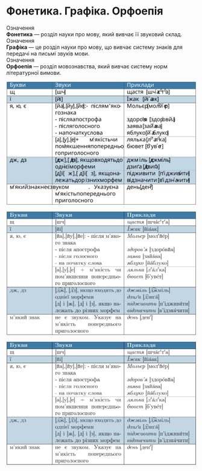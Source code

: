 # Фонетика. Графіка. Орфоепія

<div class="eoz-wrap">
<span class="eoz">Означення</span>
<div class="eoz-text">
<b>Фонетика</b> — роздiл науки про мову, який вивчає її звуковий склад.
</div>
</div>

<div class="eoz-wrap">
<span class="eoz">Означення</span>
<div class="eoz-text">
<b>Графiка</b> — це роздiл науки про мову, що вивчає систему знакiв
для передачi на письмi звукiв мови.
</div>
</div>

<div class="eoz-wrap">
<span class="eoz">Означення</span>
<div class="eoz-text">
<b>Орфоепія</b> — розділ мовознавства, який вивчає систему норм літературної вимови.
</div>
</div>

<p align="center"><img class="image" src="../pics/pic1.svg"/></p>
<p align="center"><img class="image" src="../pics/pic1.png"/></p>
<p align="center"><img class="image" src="../pics/pic1.jpg"/></p>